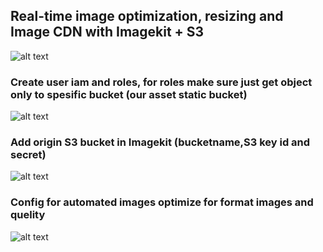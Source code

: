 ## Real-time image optimization, resizing and Image CDN with Imagekit + S3
![alt text](https://i.imgur.com/KOS3WYv.jpg)

### Create user iam and roles, for roles make sure just get object only to spesific bucket (our asset static bucket)
![alt text](https://i.imgur.com/ReqoPVp.png)

### Add origin S3 bucket in Imagekit (bucketname,S3 key id and secret)
![alt text](https://i.imgur.com/KTYGrnt.png)

### Config for automated images optimize for format images and quelity
![alt text](https://i.imgur.com/GKY0a9w.png)
